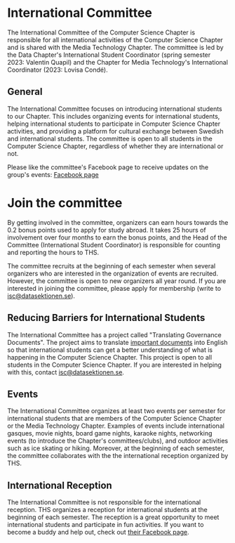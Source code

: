 # International Committee

The International Committee of the Computer Science Chapter is responsible for all international activities of the Computer Science Chapter and is shared with the Media Technology Chapter. The committee is led by the Data Chapter's International Student Coordinator (spring semester 2023: Valentin Quapil) and the Chapter for Media Technology's International Coordinator (2023: Lovisa Condé).


## General

The International Committee focuses on introducing international students to our Chapter. This includes organizing events for international students, helping international students to participate in Computer Science Chapter activities, and providing a platform for cultural exchange between Swedish and international students. The committee is open to all students in the Computer Science Chapter, regardless of whether they are international or not.

Please like the committee's Facebook page to receive updates on the group's events: [Facebook page](https://www.facebook.com/METAInternationalGroup/?eid=ARDdqkLUe2uRu9PZyhqSOZSHFii_V4D0Pyur3l29_TbwBwnJdzM-PPi6HzHEvk_GjVNlp7DBRUWzpQBj)

# Join the committee

By getting involved in the committee, organizers can earn hours towards the 0.2 bonus points used to apply for study abroad. It takes 25 hours of involvement over four months to earn the bonus points, and the Head of the Committee (International Student Coordinator) is responsible for counting and reporting the hours to THS.

The committee recruits at the beginning of each semester when several organizers who are interested in the organization of events are recruited. However, the committee is open to new organizers all year round. If you are interested in joining the committee, please apply for membership (write to [isc@datasektionen.se](mailto:isc@datasektionen.se)).

## Reducing Barriers for International Students

The International Committee has a project called "Translating Governance Documents". The project aims to translate [important documents](https://styrdokument.datasektionen.se/) into English so that international students can get a better understanding of what is happening in the Computer Science Chapter. This project is open to all students in the Computer Science Chapter. If you are interested in helping with this, contact [isc@datasektionen.se](mailto:isc@datasektionen.se).

## Events

The International Committee organizes at least two events per semester for international students that are members of the Computer Science Chapter or the Media Technology Chapter.
Examples of events include international gasques, movie nights, board game nights, karaoke nights, networking events (to introduce the Chapter's committees/clubs), and outdoor activities such as ice skating or hiking. Moreover, at the beginning of each semester, the committee collaborates with the the international reception organized by THS. 

## International Reception

The International Committee is not responsible for the international reception. THS organizes a reception for international students at the beginning of each semester. The reception is a great opportunity to meet international students and participate in fun activities. If you want to become a buddy and help out, check out [their Facebook page](https://www.facebook.com/thsint). 

